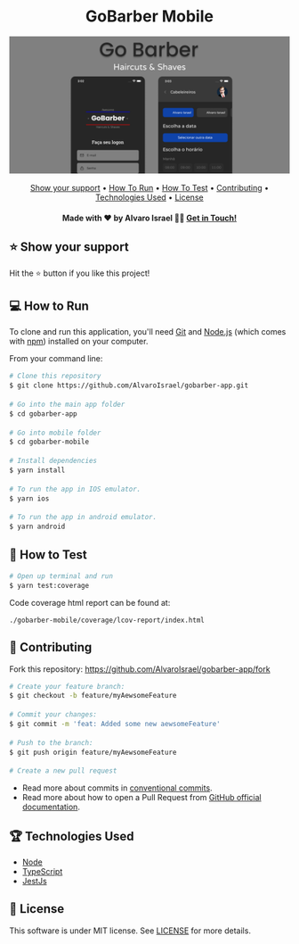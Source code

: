 <h1 align='center'>GoBarber Mobile</h1>

![Go Barber Mobile](/gobarber-mobile/src/assets/header.png)

<div align='center'>
  <a href='#-show-your-support'>Show your support</a> •
  <a href='#-how-to-run'>How To Run</a> •
  <a href='#-how-to-test'>How To Test</a> •
  <a href='#-contributing'>Contributing</a> •
  <a href='#-technologies-used'>Technologies Used</a> •
  <a href='#-license'>License</a>
</div>

<h4 align='center'>Made with ❤️ by Alvaro Israel 👏🏻 <a href='https://www.linkedin.com/in/alvaroisraeldesenvolvedor/'>
Get in Touch!</a></h4>

## ⭐️ Show your support

Hit the ⭐️ button if you like this project!

## 💻 How to Run

To clone and run this application, you'll need [Git](https://git-scm.com)
and [Node.js](https://nodejs.org/en/download/) (which comes with [npm](http://npmjs.com)) installed on your computer.

From your command line:

```bash
# Clone this repository
$ git clone https://github.com/AlvaroIsrael/gobarber-app.git

# Go into the main app folder
$ cd gobarber-app

# Go into mobile folder
$ cd gobarber-mobile

# Install dependencies
$ yarn install

# To run the app in IOS emulator.
$ yarn ios

# To run the app in android emulator.
$ yarn android
```

## 🎯 How to Test

```bash
# Open up terminal and run
$ yarn test:coverage
```

Code coverage html report can be found at:

```
./gobarber-mobile/coverage/lcov-report/index.html
```

## 🤝 Contributing

Fork this repository: https://github.com/AlvaroIsrael/gobarber-app/fork

```bash
# Create your feature branch:
$ git checkout -b feature/myAewsomeFeature

# Commit your changes:
$ git commit -m 'feat: Added some new aewsomeFeature'

# Push to the branch:
$ git push origin feature/myAewsomeFeature

# Create a new pull request
```

- Read more about commits in [conventional commits](https://www.conventionalcommits.org/en/v1.0.0/).
- Read more about how to open a Pull Request from
  [GitHub official documentation](
  https://docs.github.com/en/github/collaborating-with-pull-requests/proposing-changes-to-your-work-with-pull-requests/creating-a-pull-request
  ).

## 🏆 Technologies Used

- [Node](https://nodejs.org/en/)
- [TypeScript](https://www.typescriptlang.org/)
- [JestJs](https://jestjs.io/)

## 📝 License

This software is under MIT license. See [LICENSE](LICENSE.md) for more details.
